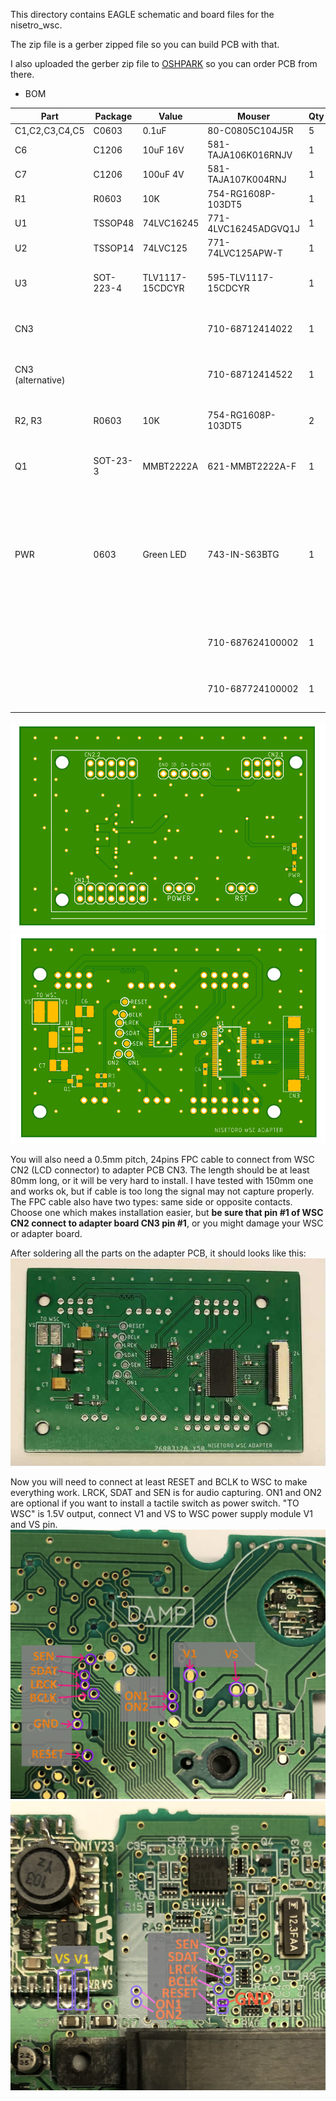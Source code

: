 This directory contains EAGLE schematic and board files for the nisetro_wsc.

The zip file is a gerber zipped file so you can build PCB with that.

I also uploaded the gerber zip file to [OSHPARK](https://oshpark.com/shared_projects/Dx4Vgzwm) so you can order PCB from there.

 - BOM

|Part|Package|Value|Mouser|Qty|Note
|--|--|--|--|--|--|
|C1,C2,C3,C4,C5|C0603|0.1uF|80-C0805C104J5R|5|MLCC
|C6|C1206|10uF 16V|581-TAJA106K016RNJV|1|Tantalum Capacitors
|C7|C1206|100uF 4V|581-TAJA107K004RNJ|1|Tantalum Capacitors
|R1|R0603|10K|754-RG1608P-103DT5|1|
|U1|TSSOP48|74LVC16245|771-4LVC16245ADGVQ1J|1|
|U2|TSSOP14|74LVC125|771-74LVC125APW-T|1|
|U3|SOT-223-4|TLV1117-15CDCYR|595-TLV1117-15CDCYR|1|LDO for powering WSC (1.5V)
|CN3|||710-68712414022|1|FPC connector (Top contact)
|CN3 (alternative)|||710-68712414522|1|FPC connector (Bottom contact)
|R2, R3|R0603|10K|754-RG1608P-103DT5|2| Optional if you want to install LED
|Q1|SOT-23-3|MMBT2222A|621-MMBT2222A-F|1| Optional if you want to install LED
|PWR|0603|Green LED|743-IN-S63BTG|1| Optional if you want to install LED. You can also choose the color you like, but make sure package is 0603.
||||710-687624100002|1|FPC cable (Same Side Contacts)
||||710-687724100002|1|FPC cable (Opposite Side Contacts)

![PCB top](https://raw.githubusercontent.com/splash5/nisetro_wsc/main/eagle/nisetoro_wsc_adapter_v2_top.png)
![PCB bottom](https://raw.githubusercontent.com/splash5/nisetro_wsc/main/eagle/nisetoro_wsc_adapter_v2_bottom.png)

You will also need a 0.5mm pitch, 24pins FPC cable to connect from WSC CN2 (LCD connector) to adapter PCB CN3. The length should be at least 80mm long, or it will be very hard to install. I have tested with 150mm one and works ok, but if cable is too long the signal may not capture properly. The FPC cable also have two types: same side or opposite contacts. Choose one which makes installation easier, but **be sure that pin #1 of WSC CN2 connect to adapter board CN3 pin #1**, or you might damage your WSC or adapter board.

After soldering all the parts on the adapter PCB, it should looks like this:
![PCB finished](https://raw.githubusercontent.com/splash5/nisetro_wsc/main/eagle/pcb_completed.jpg)

Now you will need to connect at least RESET and BCLK to WSC to make everything work. LRCK, SDAT and SEN is for audio capturing. ON1 and ON2 are optional if you want to install a tactile switch as power switch. "TO WSC" is 1.5V output, connect V1 and VS to WSC power supply module V1 and VS pin.
![solder points top](https://raw.githubusercontent.com/splash5/nisetro_wsc/main/eagle/wsc_top.jpg)
![solder points bottom](https://raw.githubusercontent.com/splash5/nisetro_wsc/main/eagle/wsc_bottom.jpg)